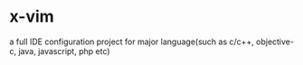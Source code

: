 # x-vim
a full IDE configuration project for major language(such as c/c++, objective-c, java, javascript, php etc)
